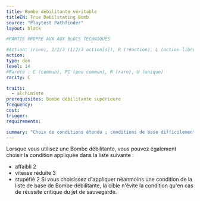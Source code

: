 ```yaml
---
title: Bombe débilitante véritable
titleEN: True Debilitating Bomb
source: "Playtest Pathfinder"
layout: block

#PARTIE PROPRE AUX AUX BLOCS TECHNIQUES

#Action: (rien), 1/2/3 (1/2/3 action[s]), R (réaction), L (action libre)
action: 
type: don
level: 14
#Rareté : C (commun), PC (peu commun), R (rare), U (unique)
rarity: C

traits:
  - alchimiste
prerequisites: Bombe débilitante supérieure
frequency: 
cost:
trigger: 
requirements:

summary: "Choix de conditions étendu ; conditions de base difficilement évitables"
---
```


Lorsque vous utilisez une Bombe débilitante, vous pouvez également choisir la condition appliquée dans la liste suivante :
* affaibli 2
* vitesse réduite 3
* stupéfié 2
Si vous choisissez d'appliquer néanmoins une condition de la liste de base de Bombe débilitante, la cible n'évite la condition qu'en cas de réussite critique du jet de sauvegarde.